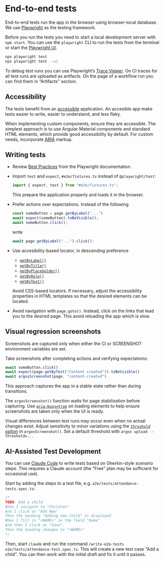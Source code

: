# End-to-end tests

End-to-end tests run the app in the browser using browser-local database. We use
[Playwright][] as the testing framework.

Before you run the tests you need to start a local development server with `npm
start`. You can use the `playwright` CLI to run the tests from the terminal or
start the [Playwright UI].

```bash
npx playwright test
npx playwright test --ui
```

To debug test runs you can use Playwright’s [Trace Viewer]. On CI traces for
all test runs are uploaded as artifacts. On the page of a workflow run you can
find them in “Artifacts” section.

## Accessibility

The tests benefit from an [accessible][] application. An accesible app make
tests easier to write, easier to understand, and less flaky.

When implementing custom components, ensure they are accessible. The simplest
approach is to use Angular Material components and standard HTML elements, which
provide good accessibility by default. For custom needs, incorporate [ARIA][]
markup.

[accessible]: https://developer.mozilla.org/en-US/docs/Web/Accessibility
[ARIA]: https://developer.mozilla.org/en-US/docs/Web/Accessibility/ARIA

## Writing tests

* Review [Best Practices](https://playwright.dev/docs/best-practices) from the
  Playwright documentation.

* Import `test` and `expect`, `#e2e/fixtures.ts` instead of `@playwright/test`:

  ```typescript
  import { expect, test } from "#e2e/fixtures.ts";
  ```

  This prepare the application properly and loads it in the browser.

* Prefer actions over expectations. Instead of the following

  ```typescript
  const someButton = page.getByLabel("...")
  await expect(someButton).toBeVisible();
  await someButton.click();
  ```

  write

  ```typescript
  await page.getByLabel("...").click();
  ```

* Use accesibility-based locator, in descending preference
  * [`getByLabel()`](https://playwright.dev/docs/locators#locate-by-label)
  * [`getByTitle()`](https://playwright.dev/docs/locators#locate-by-title)
  * [`getByPlaceholder()`](https://playwright.dev/docs/locators#locate-by-placeholder)
  * [`getByRole()`](https://playwright.dev/docs/locators#locate-by-role)
  * [`getByText()`](https://playwright.dev/docs/locators#locate-by-text)

  Avoid CSS-based locators. If necessary, adjust the accessibility properties in
  HTML templates so that the desired elements can be located.

* Avoid navigation with `page.goto()`. Instead, click on the links that lead you
  to the desired page. This avoid reloading the app which is slow.

## Visual regression screenshots

Screenshots are captured only when either the CI or SCREENSHOT environment
variables are set.

Take screenshots after completing actions and verifying expectations:

```typescript
await someButton.click()
await expect(page.getByText("Content created")).toBeVisible()
await argosScreenshot(page, "content-created")
```

This approach captures the app in a stable state rather than during transitions.

The `argosScreenshot()` function waits for page stabilization before capturing.
Use [`aria-busy=true`][aria-busy] on loading elements to help ensure screenshots
are taken only when the UI is ready.

Visual differences between test runs may occur even when no actual changes
exist. Adjust sensitivity to minor variations using the [`threshold`
option](https://argos-ci.com/docs/playwright#argosscreenshotpage-name-options)
in `argosScreenshot()`. Set a default threshold with `argos upload
--threshold=...`

## AI-Assisted Test Development

You can use [Claude Code][] to write tests based on Gherkin-style scenario steps.
This requires a Claude account (the "Free" plan may be sufficient for occasional use).

Start by adding the steps to a test file, e.g. `e2e/tests/attendance-tests.spec.ts`:

```typescript
/*
TODO: Add a child
When I navigate to "Children"
And I click on "Add New"
Then the heading "Adding new child" is displayed
When I fill in "<NAME>" in the field "Name"
And then I click on "Save".
Then the heading changes to "<NAME>"
*/
```

Then, start `claude` and run the command `/write-e2e-tests
e2e/tests/attendance-test.spec.ts`. This will create a new test case "Add a
child". You can then work with the initial draft and fix it until it passes.

[aria-busy]: https://developer.mozilla.org/en-US/docs/Web/Accessibility/ARIA/Reference/Attributes/aria-busy
[Playwright]: https://playwright.dev/
[Playwright UI]: https://playwright.dev/docs/test-ui-mode
[Trace Viewer]: https://playwright.dev/docs/trace-viewer
[Claude Code]: https://docs.anthropic.com/en/docs/claude-code/common-workflows#create-custom-slash-commands
